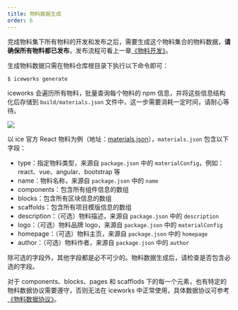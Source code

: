 ```yaml
---
title: 物料数据生成
order: 6
---
```


完成物料集下所有物料的开发和发布之后，需要生成这个物料集合的物料数据，**请确保所有物料都已发布**，发布流程可看上一章[《物料开发》](/materials/guide/scaffold.md)。

生成物料数据只需在物料仓库根目录下执行以下命令即可：

```bash
$ iceworks generate
```

iceworks 会遍历所有物料，批量查询每个物料的 npm 信息，并将这些信息结构化后存储到 `build/materials.json` 文件中，这一步需要消耗一定时间，请耐心等待。

![](https://img.alicdn.com/tfs/TB1TdCVcEGF3KVjSZFoXXbmpFXa-671-318.png)

以 ice 官方 React 物料为例（地址：[materials.json](https://ice.alicdn.com/assets/react-materials.json)），`materials.json` 包含以下字段：

- type：指定物料类型，来源自 `package.json` 中的 `materialConfig`，例如： react、vue、angular、bootstrap 等
- name：物料名称，来源自 `package.json` 中的 `name`
- components：包含所有组件信息的数组
- blocks：包含所有区块信息的数组
- scaffolds：包含所有项目模版信息的数组
- description：（可选）物料描述，来源自 `package.json` 中的 `description`
- logo：（可选）物料品牌 logo，来源自 `package.json` 中的 `materialConfig`
- homepage：（可选）物料主页，来源自 `package.json` 中的 `homepage`
- author：（可选）物料作者，来源自 `package.json` 中的 `author`

除可选的字段外，其他字段都是必不可少的。物料数据生成后，请检查是否包含必选的字段。

对于 components、blocks、pages 和 scafflods 下的每一个元素，也有特定的物料数据协议需要遵守，否则无法在 iceworks 中正常使用，具体数据协议可参考 [《物料数据协议》](/materials/reference/protocol.md)。
